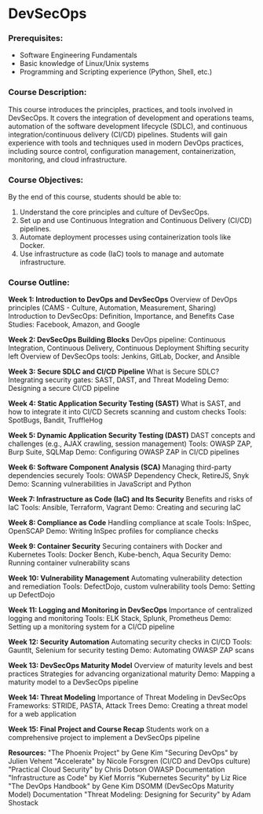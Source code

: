 # DevSecOps

### Prerequisites:
 - Software Engineering Fundamentals
 - Basic knowledge of Linux/Unix systems
 - Programming and Scripting experience (Python, Shell, etc.)

### Course Description:

This course introduces the principles, practices, and tools involved in DevSecOps. It covers the integration of development and operations teams, automation of the software development lifecycle (SDLC), and continuous integration/continuous delivery (CI/CD) pipelines. Students will gain experience with tools and techniques used in modern DevOps practices, including source control, configuration management, containerization, monitoring, and cloud infrastructure.

### Course Objectives:
By the end of this course, students should be able to:
1. Understand the core principles and culture of DevSecOps.
2. Set up and use Continuous Integration and Continuous Delivery (CI/CD) pipelines.
3. Automate deployment processes using containerization tools like Docker.
4. Use infrastructure as code (IaC) tools to manage and automate infrastructure.


### Course Outline:
**Week 1: Introduction to DevOps and DevSecOps**
Overview of DevOps principles (CAMS - Culture, Automation, Measurement, Sharing)
Introduction to DevSecOps: Definition, Importance, and Benefits
Case Studies: Facebook, Amazon, and Google

**Week 2: DevSecOps Building Blocks**
DevOps pipeline: Continuous Integration, Continuous Delivery, Continuous Deployment
Shifting security left
Overview of DevSecOps tools: Jenkins, GitLab, Docker, and Ansible

**Week 3: Secure SDLC and CI/CD Pipeline**
What is Secure SDLC?
Integrating security gates: SAST, DAST, and Threat Modeling
Demo: Designing a secure CI/CD pipeline

**Week 4: Static Application Security Testing (SAST)**
What is SAST, and how to integrate it into CI/CD
Secrets scanning and custom checks
Tools: SpotBugs, Bandit, TruffleHog

**Week 5: Dynamic Application Security Testing (DAST)**
DAST concepts and challenges (e.g., AJAX crawling, session management)
Tools: OWASP ZAP, Burp Suite, SQLMap
Demo: Configuring OWASP ZAP in CI/CD pipelines

**Week 6: Software Component Analysis (SCA)**
Managing third-party dependencies securely
Tools: OWASP Dependency Check, RetireJS, Snyk
Demo: Scanning vulnerabilities in JavaScript and Python

**Week 7: Infrastructure as Code (IaC) and Its Security**
Benefits and risks of IaC
Tools: Ansible, Terraform, Vagrant
Demo: Creating and securing IaC

**Week 8: Compliance as Code**
Handling compliance at scale
Tools: InSpec, OpenSCAP
Demo: Writing InSpec profiles for compliance checks

**Week 9: Container Security**
Securing containers with Docker and Kubernetes
Tools: Docker Bench, Kube-bench, Aqua Security
Demo: Running container vulnerability scans

**Week 10: Vulnerability Management**
Automating vulnerability detection and remediation
Tools: DefectDojo, custom vulnerability tools
Demo: Setting up DefectDojo

**Week 11: Logging and Monitoring in DevSecOps**
Importance of centralized logging and monitoring
Tools: ELK Stack, Splunk, Prometheus
Demo: Setting up a monitoring system for a CI/CD pipeline

**Week 12: Security Automation**
Automating security checks in CI/CD
Tools: Gauntlt, Selenium for security testing
Demo: Automating OWASP ZAP scans

**Week 13: DevSecOps Maturity Model**
Overview of maturity levels and best practices
Strategies for advancing organizational maturity
Demo: Mapping a maturity model to a DevSecOps pipeline

**Week 14: Threat Modeling**
Importance of Threat Modeling in DevSecOps
Frameworks: STRIDE, PASTA, Attack Trees
Demo: Creating a threat model for a web application

**Week 15: Final Project and Course Recap**
Students work on a comprehensive project to implement a DevSecOps pipeline

**Resources:**
"The Phoenix Project" by Gene Kim 
"Securing DevOps" by Julien Vehent 
"Accelerate" by Nicole Forsgren (CI/CD and DevOps culture)
"Practical Cloud Security" by Chris Dotson
OWASP Documentation
"Infrastructure as Code" by Kief Morris
"Kubernetes Security" by Liz Rice
"The DevOps Handbook" by Gene Kim
DSOMM (DevSecOps Maturity Model) Documentation
"Threat Modeling: Designing for Security" by Adam Shostack